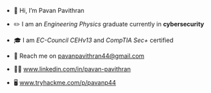 - 👋 Hi, I’m Pavan Pavithran
- ✏️ I am an _Engineering Physics_ graduate currently in **cybersecurity**
- 🎓 I am _EC-Council CEHv13_ and _CompTIA Sec+_ certified
- 🔗 Reach me on pavanpavithran44@gmail.com


- 👨‍💻 www.linkedin.com/in/pavan-pavithran
- 🖥️ www.tryhackme.com/p/pavanp44

<!---
DrPaps/DrPaps is a ✨ special ✨ repository because its `README.md` (this file) appears on your GitHub profile.
You can click the Preview link to take a look at your changes.
--->
